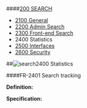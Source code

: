 ####[200 SEARCH](https://github.com/massiveart/sulu-docs/tree/master/system-requirements/200-search "200 SEARCH")

* [2100 General](https://github.com/massiveart/sulu-docs/tree/master/system-requirements/200-search/2100_general.md "2100 General")
* [2200 Admin Search](https://github.com/massiveart/sulu-docs/tree/master/system-requirements/200-search/2200_general.md "2200 Admin Search")
* [2300 Front-end Search](https://github.com/massiveart/sulu-docs/tree/master/system-requirements/200-search/2300_general.md "2300 Front-end Search")
* 2400 Statistics
* [2500 Interfaces](https://github.com/massiveart/sulu-docs/tree/master/system-requirements/200-search/2500_interfaces.md "2500 Interfaces")
* [2600 Security](https://github.com/massiveart/sulu-docs/tree/master/system-requirements/200-search/2600_security.md "2600 Security")

##![search](https://raw.github.com/massiveart/sulu-docs/master/system-requirements/images/search.png)2400 Statistics

####FR-2401 Search tracking

**Definition:**

**Specification:**